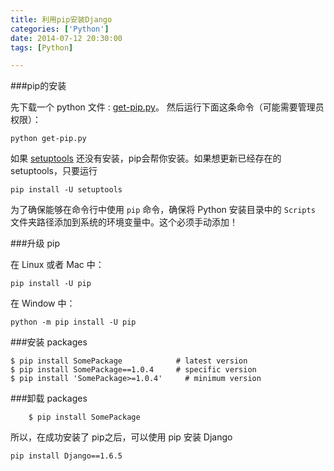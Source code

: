 ```yaml
---
title: 利用pip安装Django
categories: ['Python']
date: 2014-07-12 20:30:00
tags: [Python]

---
```


###pip的安装

先下载一个 python 文件 : [get-pip.py](https://bootstrap.pypa.io/get-pip.py)。
然后运行下面这条命令（可能需要管理员权限）：

    python get-pip.py

如果 [setuptools](https://pypi.python.org/pypi/setuptools) 还没有安装，pip会帮你安装。如果想更新已经存在的 setuptools，只要运行

    pip install -U setuptools

为了确保能够在命令行中使用 <code>pip</code> 命令，确保将 Python 安装目录中的 <code>Scripts</code> 文件夹路径添加到系统的环境变量中。这个必须手动添加！

###升级 pip

在 Linux 或者 Mac 中：

    pip install -U pip

在 Window 中：

    python -m pip install -U pip

###安装 packages

    $ pip install SomePackage            # latest version
    $ pip install SomePackage==1.0.4     # specific version
    $ pip install 'SomePackage>=1.0.4'     # minimum version

###卸载 packages

        $ pip install SomePackage

所以，在成功安装了 pip之后，可以使用 pip 安装 Django

    pip install Django==1.6.5


